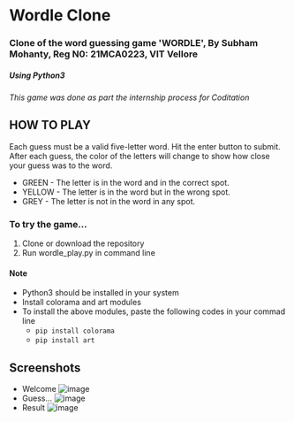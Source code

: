 # Wordle Clone
### Clone of the word guessing game 'WORDLE', By Subham Mohanty, Reg N0: 21MCA0223, VIT Vellore
##### Using Python3

*This game was done as part the internship process for Coditation*

## **HOW TO PLAY**
Each guess must be a valid five-letter word. Hit the enter button to submit.<br />
After each guess, the color of the letters will change to show how close your guess was to the word.

- GREEN - The letter is in the word and in the correct spot.
- YELLOW - The letter is in the word but in the wrong spot.
- GREY - The letter is not in the word in any spot.

### To try the game...
1. Clone or download the repository
2. Run wordle_play.py in command line

#### Note
- Python3 should be installed in your system
- Install colorama and art modules
- To install the above modules, paste the following codes in your commad line
    - `pip install colorama`
    - `pip install art`

## Screenshots
- Welcome
![image]()
- Guess...
![image]()
- Result
![image]()